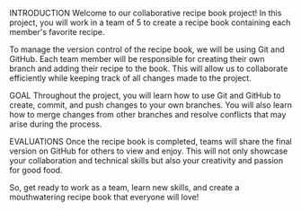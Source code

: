 INTRODUCTION
Welcome to our collaborative recipe book project! In this project, you will work in a team of 5 to create a recipe book containing each member's favorite recipe.

To manage the version control of the recipe book, we will be using Git and GitHub. Each team member will be responsible for creating their own branch and adding their recipe to the book. This will allow us to collaborate efficiently while keeping track of all changes made to the project.

GOAL
Throughout the project, you will learn how to use Git and GitHub to create, commit, and push changes to your own branches. You will also learn how to merge changes from other branches and resolve conflicts that may arise during the process.

EVALUATIONS
Once the recipe book is completed, teams will share the final version on GitHub for others to view and enjoy. This will not only showcase your collaboration and technical skills but also your creativity and passion for good food.

So, get ready to work as a team, learn new skills, and create a mouthwatering recipe book that everyone will love!
